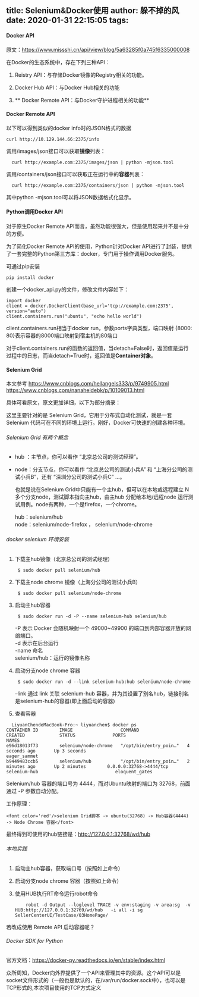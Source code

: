 title: Selenium&Docker使用
author: 躲不掉的风
date: 2020-01-31 22:15:05
tags:
---
#### Docker  API
原文：https://www.missshi.cn/api/view/blog/5a63285f0a745f6335000008

在Docker的生态系统中，存在下列三种API：

  1. Reistry API：与存储Docker镜像的Registry相关的功能。
  
  2. Docker Hub API：与Docker Hub相关的功能
  
  3. ** Docker Remote API：与Docker守护进程相关的功能**

#### Docker Remote API

  以下可以得到类似的docker info时的JSON格式的数据
  
  	curl http://10.129.144.66:2375/info
  
  调用/images/json接口可以获取**镜像**列表：

      curl http://example.com:2375/images/json | python -mjson.tool


  调用/containers/json接口可以获取正在运行中的**容器**列表：

      curl http://example.com:2375/containers/json | python -mjson.tool
      

  其中python -mjson.tool可以将JSON数据格式化显示。
  
  
#### Python调用Docker API
对于原生Docker Remote API而言，虽然功能很强大，但是使用起来并不是十分的方便。

为了简化Docker Remote API的使用，Python针对Docker API进行了封装，提供了一套完整的Python第三方库：docker，专门用于操作调用Docker服务。

可通过pip安装

	pip install docker
    
创建一个docker_api.py的文件，修改文件内容如下：

    import docker
    client = docker.DockerClient(base_url='tcp://example.com:2375', version="auto")
    client.containers.run("ubuntu", "echo hello world")

client.containers.run相当于docker run，参数ports字典类型，端口映射 {8000: 80}表示容器的8000端口映射到宿主机的80端口

对于client.containers.run的函数的返回值，当detach=False时，返回值是运行过程中的日志，而当detach=True时，返回值是**Container对象**。


####  Selenium Grid

  本文参考 https://www.cnblogs.com/hellangels333/p/9749905.html
  https://www.cnblogs.com/nanaheidebk/p/10109013.html

  具体可看原文，原文更加详细，以下为部分摘录：

  这里主要针对的是 Selenium Grid，它用于分布式自动化测试，就是一套Selenium 代码可在不同的环境上运行。刚好，Docker可快速的创建各种环境。

###### Selenium Grid 有两个概念

- hub ：主节点，你可以看作 “北京总公司的测试经理”。

- node：分支节点，你可以看作 “北京总公司的测试小兵A” 和 “上海分公司的测试小兵B”，还有 “深圳分公司的测试小兵C” …。

  也就是说在Selenium Grid中只能有一个主hub，但可以在本地或远程建立 N 多个分支node，测试脚本指向主hub，由主hub 分配给本地/远程node 运行测试用例。node有两种，一个是firefox，一个chrome。   

    hub：selenium/hub  
    node：selenium/node-firefox ， selenium/node-chrome  

###### docker selenium 环境安装


1. 下载主hub镜像（北京总公司的测试经理）

		$ sudo docker pull selenium/hub

2. 下载主node chrome 镜像（上海分公司的测试小兵B）

		$ sudo docker pull selenium/node-chrome

3. 启动主hub容器

		$ sudo docker run -d -P --name selenium-hub selenium/hub

 	-P 表示 Docker 会随机映射一个 49000~49900 的端口到内部容器开放的网络端口。   
    -d 表示在后台运行     
    -name  命名   
    selenium/hub：运行的镜像名称  

4. 启动分支node chrome 容器

		$ sudo docker run -d --link selenium-hub:hub selenium/node-chrome

	–link 通过 link 关联 selenium-hub 容器，并为其设置了别名hub，链接别名是selenium-hub的容器(即上面启动的容器)     

5. 查看容器

  ```
    LiyuanChendeMacBook-Pro:~ liyuanchen$ docker ps
  CONTAINER ID        IMAGE                  COMMAND                  CREATED             STATUS              PORTS                     NAMES
  e96d18013f73        selenium/node-chrome   "/opt/bin/entry_poin…"   4 seconds ago       Up 3 seconds                                  eager_sammet
  b9449483ccb5        selenium/hub           "/opt/bin/entry_poin…"   2 minutes ago       Up 2 minutes        0.0.0.0:32768->4444/tcp   selenium-hub                             eloquent_gates
  ```

  Selenium/hub 容器的端口号为 4444，而对Ubuntu映射的端口为 32768，前面通过 -P 参数自动分配。

 工作原理：

    <font color='red'/>selenium Grid脚本 -> ubuntu(32768) -> Hub容器(4444) -> Node Chrome 容器</font>

  最终得到可使用的hub链接是：http://127.0.0.1:32768/wd/hub
    
 ###### 本地实践
 1. 启动主hub容器，获取端口号（按照如上命令）
 2. 启动分支node chrome 容器（按照如上命令）
 3. 使用HUB执行RT命令运行robot命令
 
 			robot -d Output --loglevel TRACE -v env:staging -v area:sg  -v HUB:http://127.0.0.1:32769/wd/hub   -i all -i sg  SellerCenterUI/TestCase/03HomePage/
            
 若改成使用 Remote API 启动容器呢？
 
###### Docker SDK for Python

官方文档：https://docker-py.readthedocs.io/en/stable/index.html

众所周知，Docker向外界提供了一个API来管理其中的资源。这个API可以是socket文件形式的（一般也是默认的，在/var/run/docker.sock中），也可以是TCP形式的,本次项目使用的TCP方式定义




